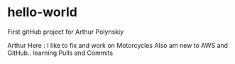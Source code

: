 # hello-world
First gitHub project for Arthur Polynskiy


Arthur Here : I like to fix and work on Motorcycles
Also am new to AWS and GitHub.. learning Pulls and Commits
